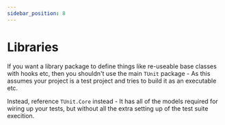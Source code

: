 ```yaml
---
sidebar_position: 8
---
```


# Libraries

If you want a library package to define things like re-useable base classes with hooks etc, then you shouldn't use the main `TUnit` package - As this assumes your project is a test project and tries to build it as an executable etc.

Instead, reference `TUnit.Core` instead - It has all of the models required for wiring up your tests, but without all the extra setting up of the test suite execition.